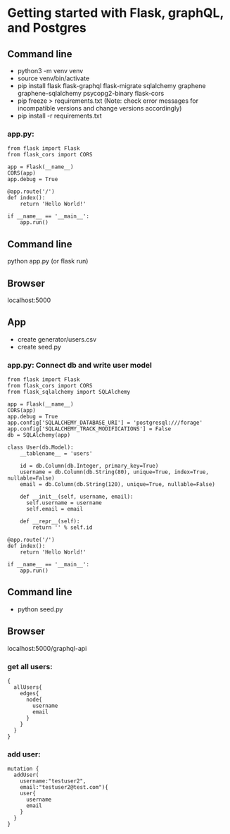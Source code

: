 # Getting started with Flask, graphQL, and Postgres
## Command line
- python3 -m venv venv
- source venv/bin/activate
- pip install flask flask-graphql flask-migrate sqlalchemy graphene graphene-sqlalchemy psycopg2-binary flask-cors
- pip freeze > requirements.txt (Note: check error messages for incompatible versions and change versions accordingly)
- pip install -r requirements.txt

### app.py:
```
from flask import Flask
from flask_cors import CORS

app = Flask(__name__)
CORS(app)
app.debug = True

@app.route('/')
def index():
    return 'Hello World!'

if __name__ == '__main__':
    app.run()
```

## Command line
python app.py (or flask run)

## Browser
localhost:5000

## App
- create generator/users.csv
- create seed.py

### app.py: Connect db and write user model
```
from flask import Flask
from flask_cors import CORS
from flask_sqlalchemy import SQLAlchemy

app = Flask(__name__)
CORS(app)
app.debug = True
app.config['SQLALCHEMY_DATABASE_URI'] = 'postgresql:///forage'
app.config['SQLALCHEMY_TRACK_MODIFICATIONS'] = False
db = SQLAlchemy(app)

class User(db.Model):
    __tablename__ = 'users'

    id = db.Column(db.Integer, primary_key=True)
    username = db.Column(db.String(80), unique=True, index=True, nullable=False)
    email = db.Column(db.String(120), unique=True, nullable=False)

    def __init__(self, username, email):
      self.username = username
      self.email = email

    def __repr__(self):
        return '' % self.id

@app.route('/')
def index():
    return 'Hello World!'

if __name__ == '__main__':
    app.run()
```

## Command line
- python seed.py

## Browser
localhost:5000/graphql-api

### get all users:
```
{
  allUsers{
    edges{
      node{
        username
        email
      }
    }
  }
}
```

### add user:
```
mutation {
  addUser(
    username:"testuser2",
    email:"testuser2@test.com"){
    user{
      username
      email
    }
  }
}
```